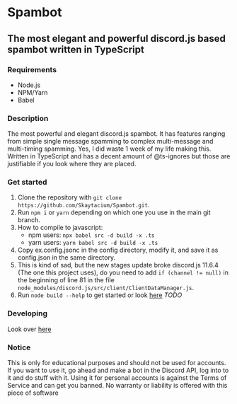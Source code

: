 # Spambot

## The most elegant and powerful discord.js based spambot written in TypeScript

### Requirements

- Node.js
- NPM/Yarn
- Babel

### Description

The most powerful and elegant discord.js spambot. It has features ranging from simple single message spamming to complex multi-message and multi-timing spamming. Yes, I did waste 1 week of my life making this. Written in TypeScript and has a decent amount of @ts-ignores but those are justifiable if you look where they are placed.

### Get started

1. Clone the repository with `git clone https://github.com/Skaytacium/Spambot.git`.
2. Run `npm i` or `yarn` depending on which one you use in the main git branch.
3. How to compile to javascript:
    - npm users: `npx babel src -d build -x .ts`
    - yarn users: `yarn babel src -d build -x .ts`
4. Copy ex.config.jsonc in the config directory, modify it, and save it as config.json in the same directory.
5. This is kind of sad, but the new stages update broke discord.js 11.6.4 (The one this project uses), do you need to add `if (channel != null)` in the beginning of line 81 in the file `node_modules/discord.js/src/client/ClientDataManager.js`.
6. Run `node build --help` to get started or look [here](HELP.md) *TODO*

### Developing

Look over [here](DEVELOP.md)

### Notice

This is only for educational purposes and should not be used for accounts. If you want to use it, go ahead and make a bot in the Discord API, log into to it and do stuff with it. Using it for personal accounts is against the Terms of Service and can get you banned. No warranty or liability is offered with this piece of software
